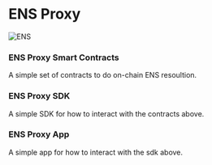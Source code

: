 # ENS Proxy

![ENS](https://forkast.news/wp-content/uploads/2021/12/ethereum-name-service-ens-logo-vector-1.png)

### ENS Proxy Smart Contracts

A simple set of contracts to do on-chain ENS resoultion.

### ENS Proxy SDK

A simple SDK for how to interact with the contracts above.

### ENS Proxy App

A simple app for how to interact with the sdk above.
